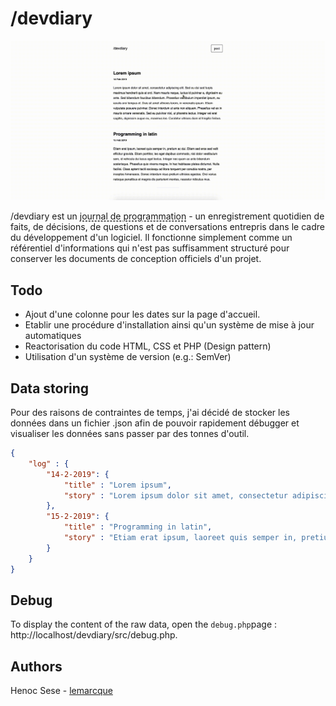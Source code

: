 # /devdiary

<p align="center">
  <a href="http://localhost/devdiary/src/index.php"><img src="https://github.com/lemarcque/devdiary/blob/master/devdiary-test.gif" width="600" /><a/>
</p>

/devdiary est un <a href="http://coliveira.net/software/day-3-keep-a-programming-diary/" style="text-decoration: underline;
  text-decoration-style:dashed;">journal de programmation</a> - un enregistrement quotidien de faits, de décisions, de questions et de conversations entrepris dans le cadre du développement d'un logiciel. Il fonctionne simplement comme un référentiel d'informations qui n'est pas suffisamment structuré pour conserver les documents de conception officiels d'un projet.

## Todo
- Ajout d'une colonne pour les dates sur la page d'accueil.
- Etablir une procédure d'installation ainsi qu'un système de mise à jour automatiques
- Reactorisation du code HTML, CSS et PHP (Design pattern)
- Utilisation d'un système de version (e.g.: SemVer)
## Data storing
Pour des raisons de contraintes de temps, j'ai décidé de stocker les données dans un fichier .json afin de pouvoir rapidement débugger et visualiser les données sans passer par des tonnes d'outil.
```json
{
	"log" : {
		"14-2-2019": {
			"title" : "Lorem ipsum",
			"story" : "Lorem ipsum dolor sit amet, consectetur adipiscing elit. Sed eu dui sed turpis maximus hendrerit quis at orci. Nam mauris neque, luctus id pulvinar a, dignissim eu ante. Sed bibendum faucibus bibendum. Phasellus vestibulum imperdiet ipsum, eu iaculis orci tempus et. Duis sit amet ultricies lorem, in venenatis ipsum. Etiam vulputate posuere pulvinar. Donec interdum ut ante non aliquam. Phasellus vel ex in mauris ornare venenatis. Sed eu pulvinar nisi, ut pharetra lectus. Integer vel erat sagittis, dignissim augue eu, maximus leo. Curabitur ultrices diam id fringilla finibus."
		},
		"15-2-2019": {
			"title" : "Programming in latin",
			"story" : "Etiam erat ipsum, laoreet quis semper in, pretium ac dui. Etiam sed eros sed velit efficitur gravida. Etiam porttitor, leo eget dapibus commodo, nisi dolor vestibulum sem, id vehicula dui lacus eget lectus. Integer nec quam ac ante bibendum scelerisque. Phasellus quis viverra magna. In hac habitasse platea dictumst. Nulla facilisi. Class aptent taciti sociosqu ad litora torquent per conubia nostra, per inceptos himenaeos. Donec interdum risus pretium ultricies egestas. Orci varius natoque penatibus et magnis dis parturient montes, nascetur ridiculus mus."
		}
	}
}
```

## Debug
To display the content of the raw data, open the `debug.php`page : http://localhost/devdiary/src/debug.php.


## Authors
Henoc Sese - [lemarcque](https://github.com/lemarcque)
